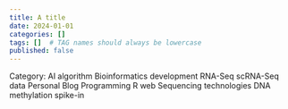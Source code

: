 ```yaml
---
title: A title
date: 2024-01-01
categories: []
tags: []  # TAG names should always be lowercase
published: false
---
```


Category:
AI
  algorithm
Bioinformatics
  development
  RNA-Seq
  scRNA-Seq
  data
Personal
 Blog
Programming
 R 
 web 
Sequencing technologies 
 DNA methylation
 spike-in
